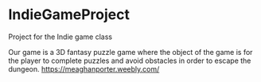 # IndieGameProject
Project for the Indie game class

Our game is a 3D fantasy puzzle game where the object of the game is for the player to complete puzzles and avoid obstacles in order to escape the dungeon.
https://meaghanporter.weebly.com/

